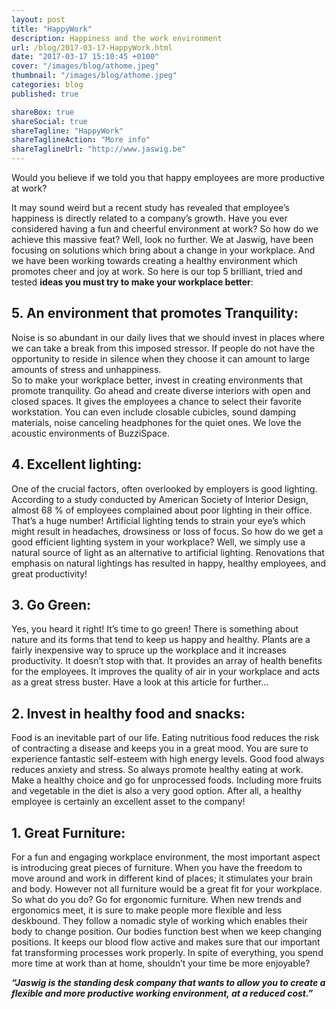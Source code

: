 ```yaml
---
layout: post
title: "HappyWork"
description: Happiness and the work environment
url: /blog/2017-03-17-HappyWork.html
date: "2017-03-17 15:10:45 +0100"
cover: "/images/blog/athome.jpeg"
thumbnail: "/images/blog/athome.jpeg"
categories: blog
published: true

shareBox: true
shareSocial: true
shareTagline: "HappyWork"
shareTaglineAction: "More info"
shareTaglineUrl: "http://www.jaswig.be"
---
```


Would you believe if we told you that happy employees are more productive at work?
<!--more-->

It may sound weird but a recent study has revealed that employee’s happiness is directly related to a company’s growth.
Have you ever considered having a fun and cheerful environment at work? So how do we achieve this massive feat? Well, look no further.
We at Jaswig, have been focusing on solutions which bring about a change in your workplace.  And we have been working towards creating a healthy environment which promotes cheer and joy at work.
So here is our top 5 brilliant, tried and tested **ideas you must try to make your workplace better**:

## 5. An environment that promotes Tranquility:

Noise is so abundant in our daily lives that we should invest in places where we can take a break from this imposed stressor. If people do not have the opportunity to reside in silence when they choose it can amount to large amounts of stress and unhappiness.  
So to make your workplace better, invest in creating environments that promote tranquility.  Go ahead and create diverse interiors with open and closed spaces.  It gives the employees a chance to select their favorite workstation. You can even include closable cubicles, sound damping materials, noise canceling headphones for the quiet ones.
We love the acoustic environments of BuzziSpace.

## 4. Excellent lighting:

One of the crucial factors, often overlooked by employers is good lighting. According to a study conducted by American Society of Interior Design, almost 68 % of employees complained about poor lighting in their office. That’s a huge number! Artificial lighting tends to strain your eye’s which might result in headaches, drowsiness or loss of focus.
So how do we get a good efficient lighting system in your workplace? Well, we simply use a natural source of light as an alternative to artificial lighting. Renovations that emphasis on natural lightings has resulted in happy, healthy employees, and great productivity!

## 3. Go Green:

Yes, you heard it right! It’s time to go green! There is something about nature and its forms that tend to keep us happy and healthy.
Plants are a fairly inexpensive way to spruce up the workplace and it increases productivity. It doesn’t stop with that. It provides an array of health benefits for the employees. It improves the quality of air in your workplace and acts as a great stress buster.
Have a look at this article for further…

## 2. Invest in healthy food and snacks:

Food is an inevitable part of our life. Eating nutritious food reduces the risk of contracting a disease and keeps you in a great mood. You are sure to experience fantastic self-esteem with high energy levels. Good food always reduces anxiety and stress.  So always promote healthy eating at work.
Make a healthy choice and go for unprocessed foods. Including more fruits and vegetable in the diet is also a very good option. After all, a healthy employee is certainly an excellent asset to the company!

## 1. Great Furniture:

For a fun and engaging workplace environment, the most important aspect is introducing great pieces of furniture. When you have the freedom to move around and work in different kind of places; it stimulates your brain and body. However not all furniture would be a great fit for your workplace. So what do you do? Go for ergonomic furniture.
When new trends and ergonomics meet, it is sure to make people more flexible and less deskbound. They follow a nomadic style of working which enables their body to change position. Our bodies function best when we keep changing positions. It keeps our blood flow active and makes sure that our important fat transforming processes work properly.
In spite of everything, you spend more time at work than at home, shouldn’t your time be more enjoyable?

**_“Jaswig is the standing desk company that wants to allow you to create a flexible and more productive
working environment, at a reduced cost.”_**
